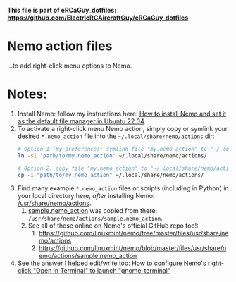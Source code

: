 **This file is part of eRCaGuy_dotfiles: https://github.com/ElectricRCAircraftGuy/eRCaGuy_dotfiles**


# Nemo action files

...to add right-click menu options to Nemo.


# Notes:

1. Install Nemo: follow my instructions here: [How to install Nemo and set it as the default file manager in Ubuntu 22.04](https://askubuntu.com/a/1446372/327339).
1. To activate a right-click menu Nemo action, simply copy or symlink your desired `*.nemo_action` file into the `~/.local/share/nemo/actions` dir:
    ```bash
    # Option 1 (my preference): symlink file "my.nemo_action" to "~/.local/share/nemo/actions/"
    ln -si "path/to/my.nemo_action" ~/.local/share/nemo/actions/ 

    # Option 2: copy file "my.nemo_action" to "~/.local/share/nemo/actions/"
    cp -i "path/to/my.nemo_action" ~/.local/share/nemo/actions/
    ```
1. Find many example `*.nemo_action` files or scripts (including in Python) in your local directory here, _after_ installing Nemo: [/usr/share/nemo/actions](/usr/share/nemo/actions).
    1. [sample.nemo_action](sample.nemo_action) was copied from there: `/usr/share/nemo/actions/sample.nemo_action`.
    1. See all of these online on Nemo's official GitHub repo too!:
        1. https://github.com/linuxmint/nemo/tree/master/files/usr/share/nemo/actions
        1. https://github.com/linuxmint/nemo/blob/master/files/usr/share/nemo/actions/sample.nemo_action
1. See the answer I helped edit/write too: [How to configure Nemo's right-click "Open in Terminal" to launch "gnome-terminal"](https://unix.stackexchange.com/a/582462/114401)
